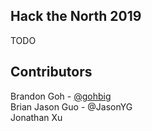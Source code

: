 ## Hack the North 2019

TODO

## Contributors

Brandon Goh - [@gohbig](https://github.com/gohbig)  
Brian
Jason Guo - @JasonYG  
Jonathan Xu

